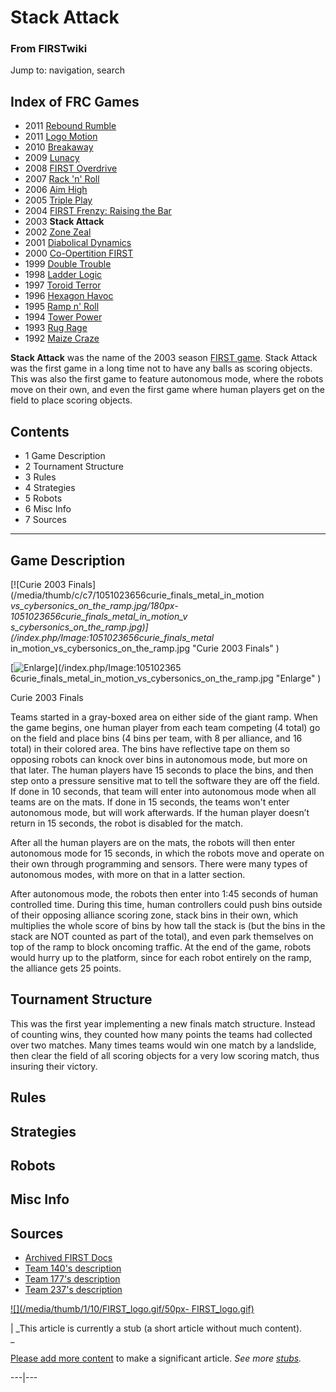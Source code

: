

# Stack Attack

### From FIRSTwiki

Jump to: navigation, search

Index of FRC Games  
---  
  
  * 2011 [Rebound Rumble](/index.php/Rebound_Rumble "Rebound Rumble" )
  * 2011 [Logo Motion](/index.php/Logo_Motion "Logo Motion" )
  * 2010 [Breakaway](/index.php/Breakaway "Breakaway" )
  * 2009 [Lunacy](/index.php/Lunacy "Lunacy" )
  * 2008 [FIRST Overdrive](/index.php/FIRST_Overdrive "FIRST Overdrive" )
  * 2007 [Rack 'n' Roll](/index.php/Rack_%27n%27_Roll "Rack 'n' Roll" )
  * 2006 [Aim High](/index.php/Aim_High "Aim High" )
  * 2005 [Triple Play](/index.php/Triple_Play "Triple Play" )
  * 2004 [FIRST Frenzy: Raising the Bar](/index.php/FIRST_Frenzy:_Raising_the_Bar "FIRST Frenzy: Raising the Bar" )
  * 2003 **Stack Attack**
  * 2002 [Zone Zeal](/index.php/Zone_Zeal "Zone Zeal" )
  * 2001 [Diabolical Dynamics](/index.php/Diabolical_Dynamics "Diabolical Dynamics" )
  * 2000 [Co-Opertition FIRST](/index.php/Co-Opertition_FIRST "Co-Opertition FIRST" )
  * 1999 [Double Trouble](/index.php/Double_Trouble "Double Trouble" )
  * 1998 [Ladder Logic](/index.php/Ladder_Logic "Ladder Logic" )
  * 1997 [Toroid Terror](/index.php/Toroid_Terror "Toroid Terror" )
  * 1996 [Hexagon Havoc](/index.php/Hexagon_Havoc "Hexagon Havoc" )
  * 1995 [Ramp n' Roll](/index.php/Ramp_n%27_Roll "Ramp n' Roll" )
  * 1994 [Tower Power](/index.php/Tower_Power "Tower Power" )
  * 1993 [Rug Rage](/index.php/Rug_Rage "Rug Rage" )
  * 1992 [Maize Craze](/index.php/Maize_Craze "Maize Craze" )  
  
  

**Stack Attack** was the name of the 2003 season [FIRST game](/index.php/FRC_Games "FRC Games" ). Stack Attack was the first game in a long time not to have any balls as scoring objects. This was also the first game to feature autonomous mode, where the robots move on their own, and even the first game where human players get on the field to place scoring objects. 

  

  

## Contents

  * 1 Game Description
  * 2 Tournament Structure
  * 3 Rules
  * 4 Strategies
  * 5 Robots
  * 6 Misc Info
  * 7 Sources  
---  
  

## Game Description

[![Curie 2003 Finals](/media/thumb/c/c7/1051023656curie_finals_metal_in_motion
_vs_cybersonics_on_the_ramp.jpg/180px-1051023656curie_finals_metal_in_motion_v
s_cybersonics_on_the_ramp.jpg)](/index.php/Image:1051023656curie_finals_metal_
in_motion_vs_cybersonics_on_the_ramp.jpg "Curie 2003 Finals" )

[![Enlarge](/skins/common/images/magnify-clip.png)](/index.php/Image:105102365
6curie_finals_metal_in_motion_vs_cybersonics_on_the_ramp.jpg "Enlarge" )

Curie 2003 Finals

Teams started in a gray-boxed area on either side of the giant ramp. When the
game begins, one human player from each team competing (4 total) go on the
field and place bins (4 bins per team, with 8 per alliance, and 16 total) in
their colored area. The bins have reflective tape on them so opposing robots
can knock over bins in autonomous mode, but more on that later. The human
players have 15 seconds to place the bins, and then step onto a pressure
sensitive mat to tell the software they are off the field. If done in 10
seconds, that team will enter into autonomous mode when all teams are on the
mats. If done in 15 seconds, the teams won't enter autonomous mode, but will
work afterwards. If the human player doesn’t return in 15 seconds, the robot
is disabled for the match.

After all the human players are on the mats, the robots will then enter
autonomous mode for 15 seconds, in which the robots move and operate on their
own through programming and sensors. There were many types of autonomous
modes, with more on that in a latter section.

After autonomous mode, the robots then enter into 1:45 seconds of human
controlled time. During this time, human controllers could push bins outside
of their opposing alliance scoring zone, stack bins in their own, which
multiplies the whole score of bins by how tall the stack is (but the bins in
the stack are NOT counted as part of the total), and even park themselves on
top of the ramp to block oncoming traffic. At the end of the game, robots
would hurry up to the platform, since for each robot entirely on the ramp, the
alliance gets 25 points.


## Tournament Structure

This was the first year implementing a new finals match structure. Instead of
counting wins, they counted how many points the teams had collected over two
matches. Many times teams would win one match by a landslide, then clear the
field of all scoring objects for a very low scoring match, thus insuring their
victory.


## Rules


## Strategies


## Robots


## Misc Info


## Sources

  * [Archived FIRST Docs](http://www.usfirst.org/robotics/2003/docs.htm "http://www.usfirst.org/robotics/2003/docs.htm" )
  * [Team 140's description](http://www.surko.net/first/competition/2003/index.html "http://www.surko.net/first/competition/2003/index.html" )
  * [Team 177's description](http://www.swindsor.k12.ct.us/Highschool/activities/clubs/first/2003.html "http://www.swindsor.k12.ct.us/Highschool/activities/clubs/first/2003.html" )
  * [Team 237's description](http://www.team237.com/2003game.html "http://www.team237.com/2003game.html" )

[![](/media/thumb/1/10/FIRST_logo.gif/50px-
FIRST_logo.gif)](/index.php/Image:FIRST_logo.gif "" )

|  _This article is currently a stub (a short article without much content).  
_

[Please add more
content](http://www.firstwiki.net/index.php?title=Stack_Attack&action=edit
"http://www.firstwiki.net/index.php?title=Stack_Attack&action=edit" ) to make
a significant article. _See more [stubs](/index.php/Special:Shortpages
"Special:Shortpages" )._  
  
---|---  
  
